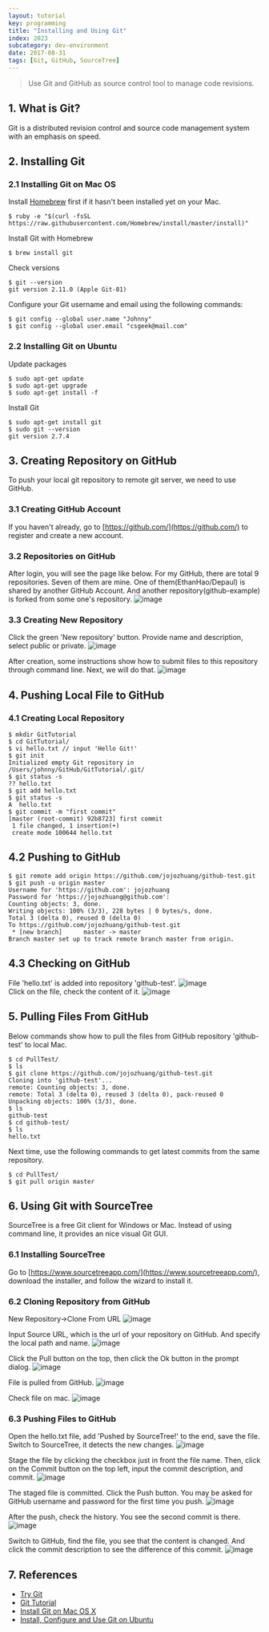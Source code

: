 ```yaml
---
layout: tutorial
key: programming
title: "Installing and Using Git"
index: 2023
subcategory: dev-environment
date: 2017-08-31
tags: [Git, GitHub, SourceTree]
---
```


> Use Git and GitHub as source control tool to manage code revisions.

## 1. What is Git?
Git is a distributed revision control and source code management system with an emphasis on speed.

## 2. Installing Git
### 2.1 Installing Git on Mac OS
Install [Homebrew](https://brew.sh/) first if it hasn't been installed yet on your Mac.
```raw
$ ruby -e "$(curl -fsSL https://raw.githubusercontent.com/Homebrew/install/master/install)"
```
Install Git with Homebrew
```raw
$ brew install git
```

Check versions
```raw
$ git --version
git version 2.11.0 (Apple Git-81)
```
Configure your Git username and email using the following commands:
```raw
$ git config --global user.name "Johnny"
$ git config --global user.email "csgeek@mail.com"
```

### 2.2 Installing Git on Ubuntu
Update packages
```raw
$ sudo apt-get update
$ sudo apt-get upgrade
$ sudo apt-get install -f
```

Install Git
```raw
$ sudo apt-get install git
$ sudo git --version
git version 2.7.4
```

## 3. Creating Repository on GitHub
To push your local git repository to remote git server, we need to use GitHub.
### 3.1 Creating GitHub Account
If you haven't already, go to [https://github.com/](https://github.com/) to register and create a new account.

### 3.2 Repositories on GitHub
After login, you will see the page like below. For my GitHub, there are total 9 repositories. Seven of them are mine. One of them(EthanHao/Depaul) is shared by another GitHub Account. And another repository(github-example) is forked from some one's repository.
![image](/assets/images/programming/2023/github.png)  

### 3.3 Creating New Repository
Click the green 'New repository' button. Provide name and description, select public or private.
![image](/assets/images/programming/2023/createrepo.png)  

After creation, some instructions show how to submit files to this repository through command line. Next, we will do that.
![image](/assets/images/programming/2023/repocreated.png)  

## 4. Pushing Local File to GitHub
### 4.1 Creating Local Repository
```raw
$ mkdir GitTutorial
$ cd GitTutorial/
$ vi hello.txt // input 'Hello Git!'
$ git init
Initialized empty Git repository in /Users/johnny/GitHub/GitTutorial/.git/
$ git status -s
?? hello.txt
$ git add hello.txt
$ git status -s
A  hello.txt
$ git commit -m "first commit"
[master (root-commit) 92b8723] first commit
 1 file changed, 1 insertion(+)
 create mode 100644 hello.txt
```
## 4.2 Pushing to GitHub
```raw
$ git remote add origin https://github.com/jojozhuang/github-test.git
$ git push -u origin master
Username for 'https://github.com': jojozhuang
Password for 'https://jojozhuang@github.com':
Counting objects: 3, done.
Writing objects: 100% (3/3), 228 bytes | 0 bytes/s, done.
Total 3 (delta 0), reused 0 (delta 0)
To https://github.com/jojozhuang/github-test.git
 * [new branch]      master -> master
Branch master set up to track remote branch master from origin.
```

## 4.3 Checking on GitHub
File 'hello.txt' is added into repository 'github-test'.
![image](/assets/images/programming/2023/pushed.png)  
Click on the file, check the content of it.
![image](/assets/images/programming/2023/content.png)  

## 5. Pulling Files From GitHub
Below commands show how to pull the files from GitHub repository 'github-test' to local Mac.
```raw
$ cd PullTest/
$ ls
$ git clone https://github.com/jojozhuang/github-test.git
Cloning into 'github-test'...
remote: Counting objects: 3, done.
remote: Total 3 (delta 0), reused 3 (delta 0), pack-reused 0
Unpacking objects: 100% (3/3), done.
$ ls
github-test
$ cd github-test/
$ ls
hello.txt
```

Next time, use the following commands to get latest commits from the same repository.
```raw
$ cd PullTest/
$ git pull origin master
```

## 6. Using Git with SourceTree
SourceTree is a free Git client for Windows or Mac. Instead of using command line, it provides an nice visual Git GUI.
### 6.1 Installing SourceTree
Go to [https://www.sourcetreeapp.com/](https://www.sourcetreeapp.com/), download the installer, and follow the wizard to install it.

### 6.2 Cloning Repository from GitHub
New Repository->Clone From URL
![image](/assets/images/programming/2023/sourcetree-repo.png)  

Input Source URL, which is the url of your repository on GitHub. And specify the local path and name.
![image](/assets/images/programming/2023/sourcetree-clone.png)  

Click the Pull button on the top, then click the Ok button in the prompt dialog.
![image](/assets/images/programming/2023/sourcetree-pull.png)  

File is pulled from GitHub.
![image](/assets/images/programming/2023/sourcetree-pulled.png)  

Check file on mac.
![image](/assets/images/programming/2023/sourcetree-fileonmac.png)  

### 6.3 Pushing Files to GitHub
Open the hello.txt file, add 'Pushed by SourceTree!' to the end, save the file.
Switch to SourceTree, it detects the new changes.
![image](/assets/images/programming/2023/sourcetree-filechanged.png)  

Stage the file by clicking the checkbox just in front the file name. Then, click on the Commit button on the top left, input the commit description, and commit.
![image](/assets/images/programming/2023/sourcetree-stagecommit.png)  

The staged file is committed. Click the Push button. You may be asked for GitHub username and password for the first time you push.
![image](/assets/images/programming/2023/sourcetree-push.png)  

After the push, check the history. You see the second commit is there.
![image](/assets/images/programming/2023/sourcetree-history.png)  

Switch to GitHub, find the file, you see that the content is changed. And click the commit description to see the difference of this commit.
![image](/assets/images/programming/2023/sourcetree-githubfile.png)  

## 7. References
* [Try Git](https://try.github.io/)
* [Git Tutorial](https://www.tutorialspoint.com/git/index.htm)
* [Install Git on Mac OS X](https://www.atlassian.com/git/tutorials/install-git)
* [Install, Configure and Use Git on Ubuntu](http://www.geeksforgeeks.org/how-to-install-configure-and-use-git-on-ubuntu/)
